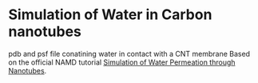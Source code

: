 # Simulation of Water in Carbon nanotubes
pdb and psf file conatining water in contact with a CNT membrane 
Based on the official NAMD tutorial [Simulation of Water Permeation through Nanotubes](https://www.ks.uiuc.edu/Training/Tutorials/#nanotubes).




